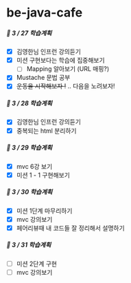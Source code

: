 # be-java-cafe

##### 📌 3 / 27 학습계획

- [x] 김영한님 인프런 강의듣기
- [x] 미션 구현보다는 학습에 집중해보기
    - [ ] Mapping 알아보기 (URL 매핑?)
- [x] Mustache 문법 공부
- [x] ~~운동을 시작해보자 !~~ .. 다음을 노려보자!

##### 📌 3 / 28 학습계획

- [x] 김영한님 인프런 강의듣기
- [x] 중복되는 html 분리하기

##### 📌 3 / 29 학습계획

- [x] mvc 6강 보기
- [x] 미션 1 - 1 구현해보기

##### 📌 3 / 30 학습계획

- [x] 미션 1단계 마무리하기
- [x] mvc 강의보기
- [x] 페어리뷰때 내 코드들 잘 정리해서 설명하기

##### 📌 3 / 31 학습계획

- [ ] 미션 2단계 구현
- [ ] mvc 강의보기